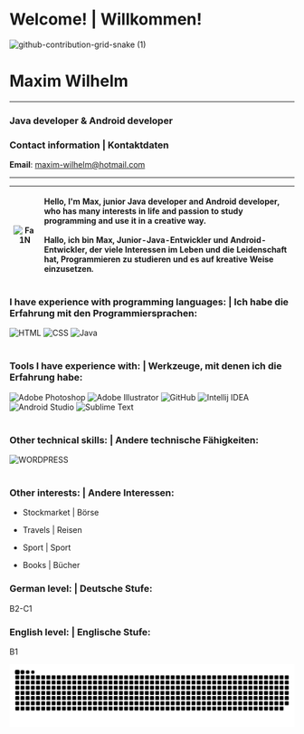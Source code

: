 # Welcome! | Willkommen!
![github-contribution-grid-snake (1)](https://user-images.githubusercontent.com/69854595/201497399-2e0a2af5-9a88-4297-96df-d6dea0d89153.gif)

# Maxim Wilhelm

***
### Java developer & Android developer


### **Contact information | Kontaktdaten**
**Email**: maxim-wilhelm@hotmail.com
  
***

![Fa1N](https://user-images.githubusercontent.com/69854595/201654299-df6057fc-e284-4122-b575-fa64865a8ddf.jpg) | <p align="left"> Hello, I'm Max, junior Java developer and Android developer, who has many interests in life and passion to study programming and use it in a creative way. <br> <br> Hallo, ich bin Max, Junior-Java-Entwickler und Android-Entwickler, der viele Interessen im Leben und die Leidenschaft hat, Programmieren zu studieren und es auf kreative Weise einzusetzen.</p>
 ------------ | -------------

### I have experience with programming languages: | Ich habe die Erfahrung mit den Programmiersprachen:
<div >
<img src="https://user-images.githubusercontent.com/69854595/201545725-d6c33f98-572a-4323-a7aa-9bbfdd06e9a2.jpg" alt="HTML" height="95">
<img src="https://user-images.githubusercontent.com/69854595/201545753-6a66aed1-da44-4b17-913a-24d27de21b8a.jpg" alt="CSS" height="95">
<img src="https://user-images.githubusercontent.com/69854595/201651339-5b7a057f-0897-4cc9-8670-405eec05259e.jpg" alt="Java" height="95">
</div>
<br>

### Tools I have experience with: | Werkzeuge, mit denen ich die Erfahrung habe:
<div>
<img src="https://user-images.githubusercontent.com/69854595/201545846-c32aa67b-7598-4a11-8b20-0f9ee84ac605.jpg" alt="Adobe Photoshop" height="140">
<img src="https://user-images.githubusercontent.com/69854595/201545888-b95d7db5-30cb-4560-8670-65d9816064b3.jpg" alt="Adobe Illustrator" height="140">
<img src="https://user-images.githubusercontent.com/69854595/201545925-120ff694-5eb4-482d-8cc1-5971a31b5169.jpg" alt="GitHub" height="140">
<img src="https://user-images.githubusercontent.com/69854595/201545985-1b3d76a9-94d9-4568-9009-6a7f94267d05.jpg" alt="Intellij IDEA" height="140">
<img src="https://user-images.githubusercontent.com/69854595/201546035-bcc074c1-92a6-4cdb-9b24-690597aa815a.jpg" alt="Android Studio" height="140">
<img src="https://user-images.githubusercontent.com/69854595/201546067-f5e540f1-5730-4f86-8998-eebf59d3c028.jpg" alt="Sublime Text" height="140">
</div>
<br>

### Other technical skills: | Andere technische Fähigkeiten:
<div> 
<img src="https://user-images.githubusercontent.com/69854595/201650630-0a2bbaa9-64f7-457a-99ba-bc424b85c713.jpg" alt="WORDPRESS" height="140">   
</div>
<br>

### Other interests: | Andere Interessen:
* Stockmarket | Börse

* Travels | Reisen

* Sport | Sport

* Books | Bücher

### German level: | Deutsche Stufe:
B2-C1

### English level: | Englische Stufe:
B1

![](https://github.com/Platane/snk/raw/output/github-contribution-grid-snake.svg)
